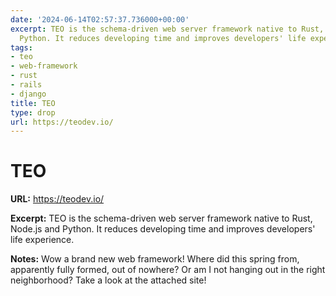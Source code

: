 ```yaml
---
date: '2024-06-14T02:57:37.736000+00:00'
excerpt: TEO is the schema-driven web server framework native to Rust, Node.js and
  Python. It reduces developing time and improves developers' life experience.
tags:
- teo
- web-framework
- rust
- rails
- django
title: TEO
type: drop
url: https://teodev.io/
---
```


# TEO

**URL:** https://teodev.io/

**Excerpt:** TEO is the schema-driven web server framework native to Rust, Node.js and Python. It reduces developing time and improves developers' life experience.

**Notes:**
Wow a brand new web framework! Where did this spring from, apparently fully formed, out of nowhere? Or am I not hanging out in the right neighborhood? Take a look at the attached site!
